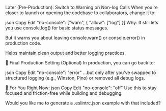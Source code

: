 Later (Pre-Production): Switch to Warning on Non-log Calls
When you’re closer to launch or opening the codebase to collaborators, change it to:

json
Copy
Edit
"no-console": ["warn", { "allow": ["log"] }]
Why:
It still lets you use console.log() for basic status messages.

But it warns you about leaving console.warn() or console.error() in production code.

Helps maintain clean output and better logging practices.

🚀 Final Production Setting (Optional)
In production, you can go back to:

json
Copy
Edit
"no-console": "error"
…but only after you’ve swapped to structured logging (e.g., Winston, Pino) or removed all debug logs.

🔧 For You Right Now:
json
Copy
Edit
"no-console": "off"
Use this to stay focused and friction-free while building and debugging.

Would you like me to generate a .eslintrc.json example with that included?